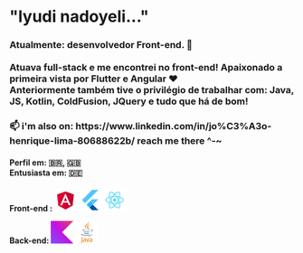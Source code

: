 <h1>"lyudi nadoyeli..."</h1>
<h3>Atualmente: desenvolvedor Front-end. 📌<br>
<br>Atuava full-stack e me encontrei no front-end! Apaixonado a primeira vista por Flutter e Angular ❤️<br>
Anteriormente também tive o privilégio de trabalhar com: Java, JS, Kotlin, ColdFusion, JQuery e tudo que há de bom! </h3> 

<h3> 📫 i'm also on: https://www.linkedin.com/in/jo%C3%A3o-henrique-lima-80688622b/ reach me there ^-~ </h3>

<h4> 
Perfil em: 🇧🇷, 🇬🇧 <br>
Entusiasta em: 🇩🇪 <br>
</h4>


<h4> Front-end : <img alt="JS" title="JavaScript" width="40px" src="https://raw.githubusercontent.com/github/explore/master/topics/angular/angular.png"> <img alt="Java" title="Java" width="40px" src="https://raw.githubusercontent.com/github/explore/master/topics/flutter/flutter.png"> <img alt="Java" title="Java" width="40px" src="https://raw.githubusercontent.com/github/explore/master/topics/react/react.png"> <br>

Back-end: <img alt="JS" title="JavaScript" width="40px" src="https://raw.githubusercontent.com/github/explore/master/topics/kotlin/kotlin.png"> <img alt="JS" title="JavaScript" width="40px" src="https://raw.githubusercontent.com/github/explore/master/topics/java/java.png">  </h4>
<!--
**ccojoaolima/ccojoaolima** is a ✨ _special_ ✨ repository because its `README.md` (this file) appears on your GitHub profile.

Here are some ideas to get you started:

- 🔭 I’m currently working on ...
- 🌱 I’m currently learning ...
- 👯 I’m looking to collaborate on ...
- 🤔 I’m looking for help with ...
- 💬 Ask me about ...
- 📫 How to reach me: ...
- 😄 Pronouns: ...
- ⚡ Fun fact: ...
-->
